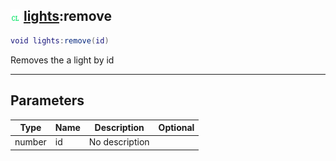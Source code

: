 ## ![client](../../.gitbook/assets/client.png) [lights](lights):remove

```lua
void lights:remove(id)
```

Removes the a light by id

------
## Parameters

| Type   | Name | Description | Optional |
| ------ | ---- | ----------- | -------: |
| number | id | No description |  |

